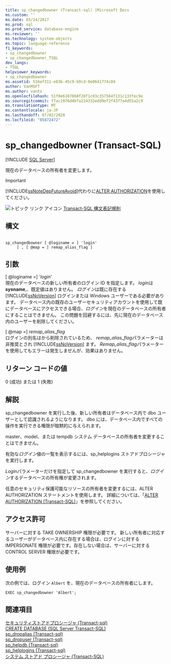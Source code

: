 ```yaml
---
title: sp_changedbowner (Transact-sql) |Microsoft Docs
ms.custom: ''
ms.date: 03/14/2017
ms.prod: sql
ms.prod_service: database-engine
ms.reviewer: ''
ms.technology: system-objects
ms.topic: language-reference
f1_keywords:
- sp_changedbowner
- sp_changedbowner_TSQL
dev_langs:
- TSQL
helpviewer_keywords:
- sp_changedbowner
ms.assetid: 516ef311-e83b-45c9-b9cd-0e0641774c04
author: VanMSFT
ms.author: vanto
ms.openlocfilehash: 51f0e6107068f28f1c03c357564f131c133fec9e
ms.sourcegitcommit: f7ac1976d4bfa224332edd9ef2f4377a4d55a2c9
ms.translationtype: MT
ms.contentlocale: ja-JP
ms.lasthandoff: 07/02/2020
ms.locfileid: "85872472"
---
```

# <a name="sp_changedbowner-transact-sql"></a>sp_changedbowner (Transact-SQL)
[!INCLUDE [SQL Server](../../includes/applies-to-version/sqlserver.md)]

  現在のデータベースの所有者を変更します。  
  
> [!IMPORTANT]  
>  [!INCLUDE[ssNoteDepFutureAvoid](../../includes/ssnotedepfutureavoid-md.md)]代わりに[ALTER AUTHORIZATION](../../t-sql/statements/alter-authorization-transact-sql.md)を使用してください。  
  
 ![トピック リンク アイコン](../../database-engine/configure-windows/media/topic-link.gif "トピック リンク アイコン") [Transact-SQL 構文表記規則](../../t-sql/language-elements/transact-sql-syntax-conventions-transact-sql.md)  
  
## <a name="syntax"></a>構文  
  
```  
  
sp_changedbowner [ @loginame = ] 'login'  
     [ , [ @map = ] remap_alias_flag ]  
```  
  
## <a name="arguments"></a>引数  
 [ @loginame =] '*login*'  
 現在のデータベースの新しい所有者のログイン ID を指定します。 *login*は**sysname**,、既定値はありません。 *ログイン*は既に存在する [!INCLUDE[ssNoVersion](../../includes/ssnoversion-md.md)] ログインまたは Windows ユーザーである必要があります。 データベース内の既存のユーザーセキュリティアカウントを使用して既にデータベースにアクセスできる場合、*ログイン*を現在のデータベースの所有者にすることはできません。 この問題を回避するには、先に現在のデータベース内のユーザーを削除してください。  
  
 [ @map =] *remap_alias_flag*  
 ログインの別名はから削除されているため、 *remap_alias_flag*パラメーターは非推奨とされ [!INCLUDE[ssNoVersion](../../includes/ssnoversion-md.md)] ます。 *Remap_alias_flag*パラメーターを使用してもエラーは発生しませんが、効果はありません。  
  
## <a name="return-code-values"></a>リターン コードの値  
 0 (成功) または 1 (失敗)  
  
## <a name="remarks"></a>解説  
 sp_changedbowner を実行した後、新しい所有者はデータベース内で dbo ユーザーとして認識されるようになります。 dbo には、データベース内ですべての操作を実行できる権限が暗黙的に与えられます。  
  
 master、model、または tempdb システム データベースの所有者を変更することはできません。  
  
 有効な*ログイン*値の一覧を表示するには、sp_helplogins ストアドプロシージャを実行します。  
  
 *Login*パラメーターだけを指定して sp_changedbowner を実行すると、*ログイン*するデータベースの所有権が変更されます。  
  
 任意のセキュリティ保護可能なリソースの所有者を変更するには、ALTER AUTHORIZATION ステートメントを使用します。 詳細については、「[ALTER AUTHORIZATION &#40;Transact-SQL&#41;](../../t-sql/statements/alter-authorization-transact-sql.md)」を参照してください。  
  
## <a name="permissions"></a>アクセス許可  
 サーバーに対する TAKE OWNERSHIP 権限が必要です。 新しい所有者に対応するユーザーがデータベース内に存在する場合は、ログインに対する IMPERSONATE 権限が必要です。存在しない場合は、サーバーに対する CONTROL SERVER 権限が必要です。  
  
## <a name="examples"></a>使用例  
 次の例では、ログイン `Albert` を、現在のデータベースの所有者にします。  
  
```  
EXEC sp_changedbowner 'Albert';  
```  
  
## <a name="see-also"></a>関連項目  
 [セキュリティストアドプロシージャ &#40;Transact-sql&#41;](../../relational-databases/system-stored-procedures/security-stored-procedures-transact-sql.md)   
 [CREATE DATABASE &#40;SQL Server Transact-SQL&#41;](../../t-sql/statements/create-database-sql-server-transact-sql.md)   
 [sp_dropalias &#40;Transact-sql&#41;](../../relational-databases/system-stored-procedures/sp-dropalias-transact-sql.md)   
 [sp_dropuser &#40;Transact-sql&#41;](../../relational-databases/system-stored-procedures/sp-dropuser-transact-sql.md)   
 [sp_helpdb &#40;Transact-sql&#41;](../../relational-databases/system-stored-procedures/sp-helpdb-transact-sql.md)   
 [sp_helplogins &#40;Transact-sql&#41;](../../relational-databases/system-stored-procedures/sp-helplogins-transact-sql.md)   
 [システム ストアド プロシージャ &#40;Transact-SQL&#41;](../../relational-databases/system-stored-procedures/system-stored-procedures-transact-sql.md)  
  
  
